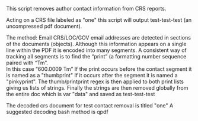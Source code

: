 This script removes author contact information from CRS reports.

Acting on a CRS file labeled as "one" this script will output test-test-test (an uncompressed pdf document).

The method:
Email CRS/LOC/GOV email addresses are detected in sections of the documents (objects).
Although this information appears on a single line within the PDF it is encoded into many segments. 
A consistent way of tracking all segments is to find the “print” (a formatting number sequence paired with “Tm”.  
In this case “600.0009 Tm” 
If the print occurs before the contact segment it is named as a "thumbprint"
If it occurs after the segment it is named a "pinkyprint". 
The thumb/printprint regex is then applied to both print lists giving us lists of strings. 
Finally the strings are then removed globally from the entire doc which is var "data" and saved as test-test-test

The decoded crs document for test contact removal is titled "one"
A suggested decoding bash method is qpdf
